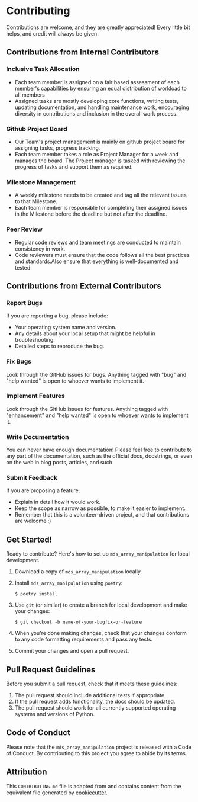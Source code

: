 # Contributing

Contributions are welcome, and they are greatly appreciated! Every little bit
helps, and credit will always be given.

## Contributions from Internal Contributors

### Inclusive Task Allocation

- Each team member is assigned on a fair based assessment of each member's capabilities by ensuring an equal distribution of workload to all members
- Assigned tasks are mostly developing core functions, writing tests, updating documentation, and handling maintenance work, encouraging diversity in contributions and inclusion in the overall work process.

### Github Project Board

- Our Team's project management is mainly on github project board for assigning tasks, progress tracking.
- Each team member takes a role as Project Manager for a week and manages the board. The Project manager is tasked with reviewing the progress of tasks and support them as required.

### Milestone Management

- A weekly milestone needs to be created and tag all the relevant issues to that Milestone.
- Each team member is responsible for completing their assigned issues in the Milestone before the deadline but not after the deadline.

### Peer Review

- Regular code reviews and team meetings are conducted to maintain consistency in work.
- Code reviewers must ensure that the code follows all the best practices and standards.Also ensure that everything is well-documented and tested.


## Contributions from External Contributors

### Report Bugs

If you are reporting a bug, please include:

* Your operating system name and version.
* Any details about your local setup that might be helpful in troubleshooting.
* Detailed steps to reproduce the bug.

### Fix Bugs

Look through the GitHub issues for bugs. Anything tagged with "bug" and "help
wanted" is open to whoever wants to implement it.

### Implement Features

Look through the GitHub issues for features. Anything tagged with "enhancement"
and "help wanted" is open to whoever wants to implement it.

### Write Documentation

You can never have enough documentation! Please feel free to contribute to any
part of the documentation, such as the official docs, docstrings, or even
on the web in blog posts, articles, and such.

### Submit Feedback

If you are proposing a feature:

* Explain in detail how it would work.
* Keep the scope as narrow as possible, to make it easier to implement.
* Remember that this is a volunteer-driven project, and that contributions
  are welcome :)

## Get Started!

Ready to contribute? Here's how to set up `mds_array_manipulation` for local development.

1. Download a copy of `mds_array_manipulation` locally.
2. Install `mds_array_manipulation` using `poetry`:

    ```console
    $ poetry install
    ```

3. Use `git` (or similar) to create a branch for local development and make your changes:

    ```console
    $ git checkout -b name-of-your-bugfix-or-feature
    ```

4. When you're done making changes, check that your changes conform to any code formatting requirements and pass any tests.

5. Commit your changes and open a pull request.

## Pull Request Guidelines

Before you submit a pull request, check that it meets these guidelines:

1. The pull request should include additional tests if appropriate.
2. If the pull request adds functionality, the docs should be updated.
3. The pull request should work for all currently supported operating systems and versions of Python.

## Code of Conduct

Please note that the `mds_array_manipulation` project is released with a
Code of Conduct. By contributing to this project you agree to abide by its terms.

## Attribution

This `CONTRIBUTING.md` file is adapted from and contains content from the equivalent file generated by [cookiecutter](https://cookiecutter.readthedocs.io/en/latest/).